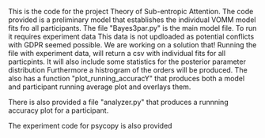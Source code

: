 This is the code for the project Theory of Sub-entropic Attention.
The code provided is a preliminary model that establishes the individual 
VOMM model fits fro all participants. 
The file "Bayes3par.py" is the main model file. To run it requires experiment data
This data is not updloaded as potential conflicts with GDPR seemed possible.
We are working on a solution that!
Running the file with experiment data, will return a csv with individual fits for
all particpints. It will also include some statistics for the posterior parameter
distribution
Furthermore a histrogram of the orders will be produced.
The also has a function "plot_running_accuracY" that produces both a model
and participant running average plot and overlays them. 

There is also provided a file "analyzer.py" that produces a runnning accuracy
plot for a participant.

The experiment code for psycopy is also provided
